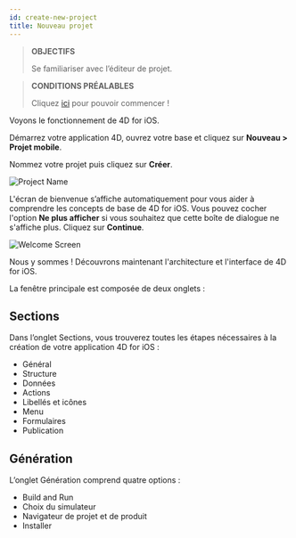```yaml
---
id: create-new-project
title: Nouveau projet
---
```


> **OBJECTIFS**
> 
> Se familiariser avec l’éditeur de projet.

> **CONDITIONS PRÉALABLES**
> 
> Cliquez [ici](prerequisites.html) pour pouvoir commencer !

Voyons le fonctionnement de 4D for iOS.

Démarrez votre application 4D, ouvrez votre base et cliquez sur **Nouveau > Projet mobile**.

Nommez votre projet puis cliquez sur **Créer**.

![Project Name](assets/en/project-editor/Project-creation-4D-for-iOS.png)

L'écran de bienvenue s’affiche automatiquement pour vous aider à comprendre les concepts de base de 4D for iOS. Vous pouvez cocher l'option **Ne plus afficher** si vous souhaitez que cette boîte de dialogue ne s'affiche plus. Cliquez sur **Continue**.

![Welcome Screen](assets/en/project-editor/Welcome-Screen-4D-for-iOS.png)

Nous y sommes ! Découvrons maintenant l'architecture et l'interface de 4D for iOS.

La fenêtre principale est composée de deux onglets :

## Sections

Dans l’onglet Sections, vous trouverez toutes les étapes nécessaires à la création de votre application 4D for iOS :

* Général
* Structure
* Données
* Actions
* Libellés et icônes
* Menu
* Formulaires
* Publication

## Génération

L’onglet Génération comprend quatre options :

* Build and Run
* Choix du simulateur
* Navigateur de projet et de produit
* Installer 
